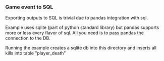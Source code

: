 ### Game event to SQL
Exporting outputs to SQL is trivial due to pandas integration with sql.

Example uses sqlite (part of python standard library) but pandas supports more or less every flavor of sql. All you need is to pass pandas the connection to the DB.

Running the example creates a sqlite db into this directory and inserts all kills into table "player_death"